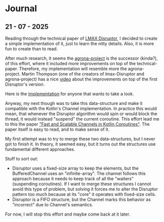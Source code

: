 # Journal

## 21 - 07 - 2025

Reading through the technical paper of [LMAX Disruptor](https://lmax-exchange.github.io/disruptor/disruptor.html), I decided to
create a simple implementation of it, just to learn the nitty details. Also, it is more fun to create than to read.

After much research, it seems the [agrona-project](https://github.com/aeron-io/agrona) is the successor (kinda?), of this effort,
where it included more improvements on top of the technical-paper. Therefore, my implementation will resemble more the agrona-project. Martin Thompson (one of the creators of lmax-Disruptor and
agrona-project) has a nice [video](https://www.youtube.com/watch?v=929OrIvbW18&t=1658s) about the improvements
on top of the first Disruptor's version.

Here is the [implementation](https://github.com/GeorgePap-719/RingBuffer) for anyone that wants to take a look.

Anyway, my next though was to take this data-structure and make it compatible with the Kotlin's Channel implementation.
In practice this would mean, that whenever the Disruptor algorithm would spin or would block the thread, it would instead
"suspend" the current coroutine. This effort lead me to this the paper ["Fast and Scalable Channels in Kotlin Coroutines"](https://arxiv.org/abs/2211.04986). The paper itself is easy to read, and to
make sense of it.

My first attempt was to try to merge these two data-structures, but I never got to finish it. In theory, it seemed easy,
but it turns out the structures use fundamental different approaches.

Stuff to sort out:

- Disruptor uses a fixed-size array to keep the elements, but the BufferedChannel uses an "infinite-array".
  The channel follows this approach because it needs to keep track of all the "waiters" (suspending coroutines).
  If I want to merge these structures I cannot avoid this type of problem,
  but solving it forces me to alter the Disruptor pattern too much because at its "core" it operates with fixed-size cells.
- Disruptor is a FIFO structure, but the Channel marks this behavior as "incorrect" due to Channel's semantics.

For now, I will stop this effort and maybe come back at it later. 